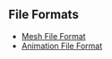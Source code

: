 ## File Formats

* [Mesh File Format](fileformats/meshFileFormat.txt)
* [Animation File Format](fileformats/AnimFileFormat.txt)
